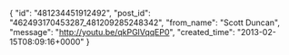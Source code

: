  {
   "id": "481234451912492",
   "post_id": "462493170453287_481209285248342",
   "from_name": "Scott Duncan",
   "message": "http://youtu.be/qkPGlVqqEP0",
   "created_time": "2013-02-15T08:09:16+0000"
 }
